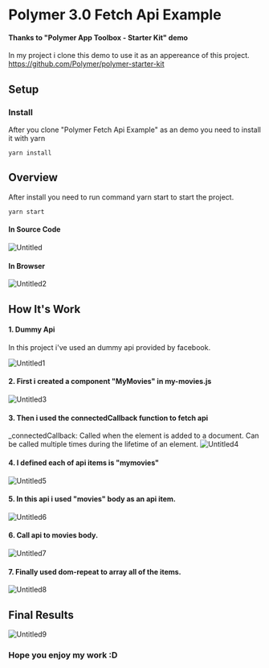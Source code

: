 # Polymer 3.0 Fetch Api Example

#### Thanks to "Polymer App Toolbox - Starter Kit" demo

In my project i clone this demo to use it as an appereance of this project.
https://github.com/Polymer/polymer-starter-kit

## Setup

### Install

After you clone "Polymer Fetch Api Example" as an demo you need to install it with yarn

    yarn install

## Overview

After install you need to run command yarn start to start the project.

    yarn start


#### In Source Code
![Untitled](https://user-images.githubusercontent.com/33189395/64028084-33f34c00-cb6c-11e9-970c-d2a9a29ddaac.png)

#### In Browser
![Untitled2](https://user-images.githubusercontent.com/33189395/64028433-dd3a4200-cb6c-11e9-9ca2-c0ac32bd4298.png)

## How It's Work

#### 1. Dummy Api
In this project i've used an dummy api provided by facebook.

![Untitled1](https://user-images.githubusercontent.com/33189395/64029547-06f46880-cb6f-11e9-803c-8de6af04a5b2.png)

#### 2. First i created a component "MyMovies" in my-movies.js

![Untitled3](https://user-images.githubusercontent.com/33189395/64028995-ea0b6580-cb6d-11e9-90cc-fdb183a83811.png)

#### 3. Then i used the connectedCallback function to fetch api
_connectedCallback: Called when the element is added to a document. Can be called multiple times during the lifetime of an element.
![Untitled4](https://user-images.githubusercontent.com/33189395/64031459-a6ffc100-cb72-11e9-9731-e6559bac8927.png)

#### 4. I defined each of api items is "mymovies"
![Untitled5](https://user-images.githubusercontent.com/33189395/64031794-59378880-cb73-11e9-9d3e-e33a5de64a4f.png)

#### 5. In this api i used "movies" body as an api item.
![Untitled6](https://user-images.githubusercontent.com/33189395/64031920-a3206e80-cb73-11e9-8b11-d34c28e6e0d1.png)

#### 6. Call api to movies body.
![Untitled7](https://user-images.githubusercontent.com/33189395/64032009-ccd99580-cb73-11e9-888f-f353dbbf3128.png)

#### 7. Finally used dom-repeat to array all of the items.
![Untitled8](https://user-images.githubusercontent.com/33189395/64032111-f85c8000-cb73-11e9-85fa-9fced12e9ff4.png)


## Final Results

![Untitled9](https://user-images.githubusercontent.com/33189395/64032171-17f3a880-cb74-11e9-94a0-ef7a159b8791.png)


### Hope you enjoy my work :D
